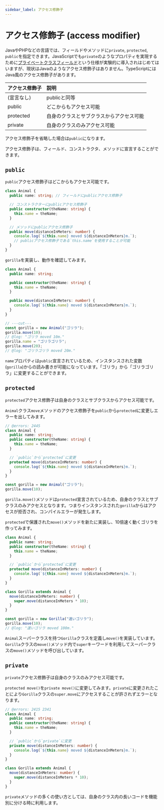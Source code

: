 ```yaml
---
sidebar_label: アクセス修飾子
---
```


# アクセス修飾子 (access modifier)

JavaやPHPなどの言語では、フィールドやメソッドに`private`, `protected`, `public`を指定できます。JavaScriptでも`private`のようなプロパティを実現するために[プライベートクラスフィールド](https://developer.mozilla.org/ja/docs/Web/JavaScript/Reference/Classes/Private_class_fields)という仕様が実験的に導入されはじめてはいますが、現状はJavaのようなアクセス修飾子はありません。TypeScriptにはJava風のアクセス修飾子があります。

| アクセス修飾子 | 説明                                     |
| :------------- | :--------------------------------------- |
| (宣言なし)     | publicと同等                             |
| public         | どこからもアクセス可能                   |
| protected      | 自身のクラスとサブクラスからアクセス可能 |
| private        | 自身のクラスのみアクセス可能             |

アクセス修飾子を省略した場合は`public`になります。

アクセス修飾子は、フィールド、コンストラクタ、メソッドに宣言することができます。

## `public`

`public`アクセス修飾子はどこからもアクセス可能です。

```ts twoslash
class Animal {
  public name: string; // フィールドにpublicアクセス修飾子

  // コンストラクターにpublicアクセス修飾子
  public constructor(theName: string) {
    this.name = theName;
  }

  // メソッドにpublicアクセス修飾子
  public move(distanceInMeters: number) {
    console.log(`${this.name} moved ${distanceInMeters}m.`);
    // publicアクセス修飾子である`this.name`を使用することが可能
  }
}
```

`gorilla`を実装し、動作を確認してみます。

```ts twoslash
class Animal {
  public name: string;

  public constructor(theName: string) {
    this.name = theName;
  }

  public move(distanceInMeters: number) {
    console.log(`${this.name} moved ${distanceInMeters}m.`);
  }
}

// ---cut---
const gorilla = new Animal("ゴリラ");
gorilla.move(10);
// @log: "ゴリラ moved 10m."
gorilla.name = "ゴリラゴリラ";
gorilla.move(20);
// @log: "ゴリラゴリラ moved 20m."
```

`name`プロパティは`public`宣言されているため、インスタンスされた変数(`gorilla`)からの読み書きが可能になっています。「ゴリラ」から「ゴリラゴリラ」に変更することができます。

## `protected`

`protected`アクセス修飾子は自身のクラスとサブクラスからアクセス可能です。

`Animal`クラス`move`メソッドのアクセス修飾子を`public`から`protected`に変更しエラーを出してみます。

```ts twoslash
// @errors: 2445
class Animal {
  public name: string;
  public constructor(theName: string) {
    this.name = theName;
  }

  // `public`から`protected`に変更
  protected move(distanceInMeters: number) {
    console.log(`${this.name} moved ${distanceInMeters}m.`);
  }
}

const gorilla = new Animal("ゴリラ");
gorilla.move(10);
```

`gorilla.move()`メソッドは`protected`宣言されているため、自身のクラスとサブクラスのみアクセスとなります。つまりインスタンスされた`gorilla`からはアクセスが拒否され、コンパイルエラーが発生します。

`protected`で保護された`move()`メソッドを新たに実装し、10倍速く動くゴリラを作ってみます。

```ts twoslash
class Animal {
  public name: string;
  public constructor(theName: string) {
    this.name = theName;
  }

  // `public`から`protected`に変更
  protected move(distanceInMeters: number) {
    console.log(`${this.name} moved ${distanceInMeters}m.`);
  }
}

class Gorilla extends Animal {
  move(distanceInMeters: number) {
    super.move(distanceInMeters * 10);
  }
}

const gorilla = new Gorilla("速いゴリラ");
gorilla.move(10);
// @log: "速いゴリラ moved 100m."
```

`Animal`スーパークラスを持つ`Gorilla`クラスを定義し`move()`を実装しています。`Gorilla`クラスの`move()`メソッド内で`super`キーワードを利用してスーパークラスの`move()`メソッドを呼び出しています。

## `private`

`private`アクセス修飾子は自身のクラスのみアクセス可能です。

`protected move()`を`private move()`に変更してみます。`private`に変更されたことにより`Gorilla`クラスの`super.move`にアクセスすることが許されずエラーとなります。

```ts twoslash
// @errors: 2415 2341
class Animal {
  public name: string;
  public constructor(theName: string) {
    this.name = theName;
  }

  // `public`から`private`に変更
  private move(distanceInMeters: number) {
    console.log(`${this.name} moved ${distanceInMeters}m.`);
  }
}

class Gorilla extends Animal {
  move(distanceInMeters: number) {
    super.move(distanceInMeters * 10);
  }
}
```

`private`メソッドの多くの使い方としては、自身のクラス内の長いコードを機能別に分ける時に利用します。
